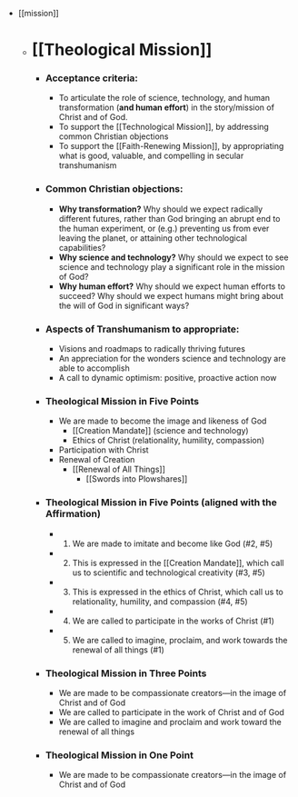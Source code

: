 - [[mission]]
    - # [[Theological Mission]]
        - ### Acceptance criteria: 
            - To articulate the role of science, technology, and human transformation (__and human effort__) in the story/mission of Christ and of God.
            - To support the [[Technological Mission]], by addressing common Christian objections
            - To support the [[Faith-Renewing Mission]], by appropriating what is good, valuable, and compelling in secular transhumanism
        - ### Common Christian objections:
            - **Why transformation?** Why should we expect radically different futures, rather than God bringing an abrupt end to the human experiment, or (e.g.) preventing us from ever leaving the planet, or attaining other technological capabilities?
            - **Why science and technology?** Why should we expect to see science and technology play a significant role in the mission of God?
            - **Why human effort?** Why should we expect human efforts to succeed? Why should we expect humans might bring about the will of God in significant ways?
        - ### Aspects of Transhumanism to appropriate:
            - Visions and roadmaps to radically thriving futures
            - An appreciation for the wonders science and technology are able to accomplish
            - A call to dynamic optimism: positive, proactive action now
        - ### Theological Mission in Five Points
            - We are made to become the image and likeness of God
                - [[Creation Mandate]] (science and technology)
                - Ethics of Christ (relationality, humility, compassion)
            - Participation with Christ
            - Renewal of Creation 
                - [[Renewal of All Things]]
                    - [[Swords into Plowshares]]
        - ### Theological Mission in Five Points (aligned with the Affirmation)
            - 1. We are made to imitate and become like God (#2, #5)
            - 2. This is expressed in the [[Creation Mandate]], which call us to scientific and technological creativity (#3, #5)
            - 3. This is expressed in the ethics of Christ, which call us to relationality, humility, and compassion (#4, #5)
            - 4. We are called to participate in the works of Christ (#1)
            - 5. We are called to imagine, proclaim, and work towards the renewal of all things (#1)
        - ### Theological Mission in Three Points
            - We are made to be compassionate creators—in the image of Christ and of God
            - We are called to participate in the work of Christ and of God
            - We are called to imagine and proclaim and work toward the renewal of all things
        - ### Theological Mission in One Point
            - We are made to be compassionate creators—in the image of Christ and of God
